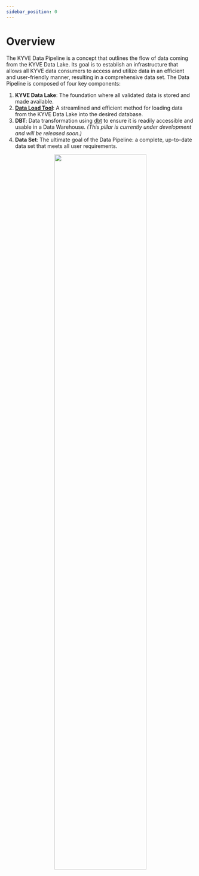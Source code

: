 ```yaml
---
sidebar_position: 0
---
```

# Overview

The KYVE Data Pipeline is a concept that outlines the flow of data coming from the KYVE Data Lake. Its goal is to establish an infrastructure that allows all KYVE data consumers to access and utilize data in an efficient and user-friendly manner, resulting in a comprehensive data set. The Data Pipeline is composed of four key components:
1. **KYVE Data Lake**: The foundation where all validated data is stored and made available.
2. **[Data Load Tool](/docs/access-data-sets/data-pipeline/data-load-tool.md)**: A streamlined and efficient method for loading data from the KYVE Data Lake into the desired database.
3. **DBT**: Data transformation using [dbt](https://docs.getdbt.com/) to ensure it is readily accessible and usable in a Data Warehouse. _(This pillar is currently under development and will be released soon.)_
4. **Data Set**: The ultimate goal of the Data Pipeline: a complete, up-to-date data set that meets all user requirements.

<p align="center">
  <img width="70%" src="/img/elt/how_it_works.png" />
</p>